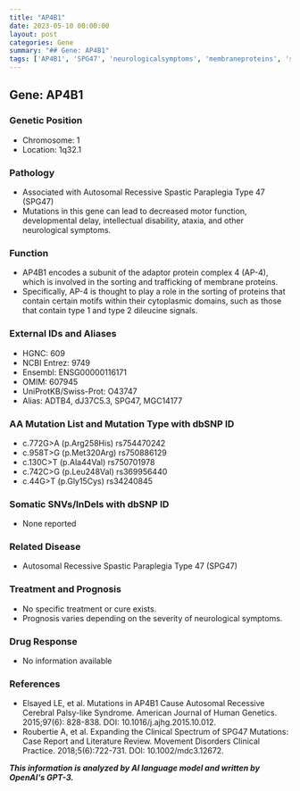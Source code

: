 ```yaml
---
title: "AP4B1"
date: 2023-05-10 00:00:00
layout: post
categories: Gene
summary: "## Gene: AP4B1"
tags: ['AP4B1', 'SPG47', 'neurologicalsymptoms', 'membraneproteins', 'sorting', 'trafficking', 'autosomalrecessive', 'geneticmutation']
---
```


## Gene: AP4B1

### Genetic Position
- Chromosome: 1
- Location: 1q32.1

### Pathology
- Associated with Autosomal Recessive Spastic Paraplegia Type 47 (SPG47)
- Mutations in this gene can lead to decreased motor function, developmental delay, intellectual disability, ataxia, and other neurological symptoms.

### Function
- AP4B1 encodes a subunit of the adaptor protein complex 4 (AP-4), which is involved in the sorting and trafficking of membrane proteins.
- Specifically, AP-4 is thought to play a role in the sorting of proteins that contain certain motifs within their cytoplasmic domains, such as those that contain type 1 and type 2 dileucine signals.

### External IDs and Aliases
- HGNC: 609
- NCBI Entrez: 9749
- Ensembl: ENSG00000116171
- OMIM: 607945
- UniProtKB/Swiss-Prot: O43747
- Alias: ADTB4, dJ37C5.3, SPG47, MGC14177

### AA Mutation List and Mutation Type with dbSNP ID
- c.772G>A (p.Arg258His) rs754470242
- c.958T>G (p.Met320Arg) rs750886129
- c.130C>T (p.Ala44Val) rs750701978
- c.742C>G (p.Leu248Val) rs369956440
- c.44G>T (p.Gly15Cys) rs34240845

### Somatic SNVs/InDels with dbSNP ID
- None reported

### Related Disease
- Autosomal Recessive Spastic Paraplegia Type 47 (SPG47)

### Treatment and Prognosis 
- No specific treatment or cure exists.
- Prognosis varies depending on the severity of neurological symptoms.

### Drug Response
- No information available

### References
- Elsayed LE, et al. Mutations in AP4B1 Cause Autosomal Recessive Cerebral Palsy-like Syndrome. American Journal of Human Genetics. 2015;97(6): 828-838. DOI: 10.1016/j.ajhg.2015.10.012.
- Roubertie A, et al. Expanding the Clinical Spectrum of SPG47 Mutations: Case Report and Literature Review. Movement Disorders Clinical Practice. 2018;5(6):722-731. DOI: 10.1002/mdc3.12672.

**_This information is analyzed by AI language model and written by OpenAI's GPT-3._**